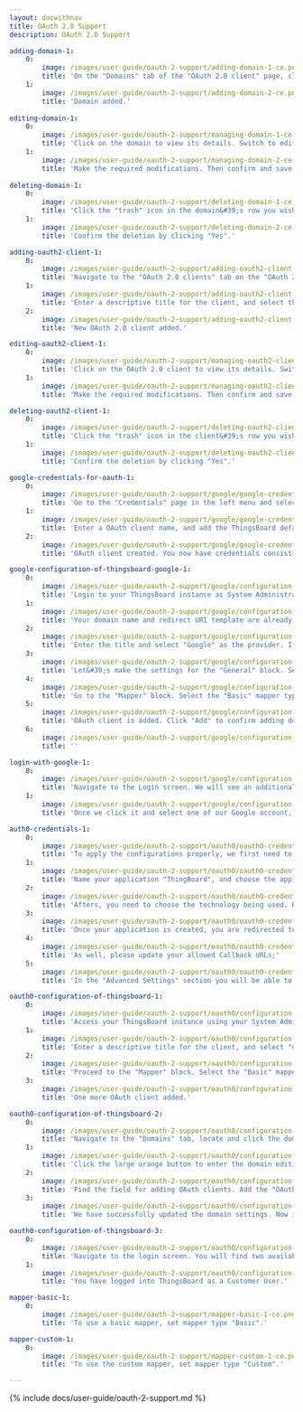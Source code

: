 ```yaml
---
layout: docwithnav
title: OAuth 2.0 Support
description: OAuth 2.0 Support

adding-domain-1:
    0:
        image: /images/user-guide/oauth-2-support/adding-domain-1-ce.png
        title: 'On the "Domains" tab of the "OAuth 2.0 client" page, click the "plus" icon to add a new domain. Provide your domain name and OAuth 2.0 client. Then, click "Add".'
    1:
        image: /images/user-guide/oauth-2-support/adding-domain-2-ce.png
        title: 'Domain added.'
    
editing-domain-1:
    0:
        image: /images/user-guide/oauth-2-support/managing-domain-1-ce.png
        title: 'Click on the domain to view its details. Switch to editing mode by clicking the large orange button;'
    1:
        image: /images/user-guide/oauth-2-support/managing-domain-2-ce.png
        title: 'Make the required modifications. Then confirm and save the changes by clicking the "Apply Changes" button.'
    
deleting-domain-1:
    0:
        image: /images/user-guide/oauth-2-support/deleting-domain-1-ce.png
        title: 'Click the "trash" icon in the domain&#39;s row you wish to remove;'
    1:
        image: /images/user-guide/oauth-2-support/deleting-domain-2-ce.png
        title: 'Confirm the deletion by clicking "Yes".'

adding-oauth2-client-1:
    0:
        image: /images/user-guide/oauth-2-support/adding-oauth2-client-1-ce.png
        title: 'Navigate to the "OAuth 2.0 clients" tab on the "OAuth 2.0" page. Click the "plus" icon to add a new OAuth 2.0 client;'
    1:
        image: /images/user-guide/oauth-2-support/adding-oauth2-client-2-ce.png
        title: 'Enter a descriptive title for the client, and select the authentication provider from the dropdown menu. Provide the Client ID and Client Secret obtained from your authentication provider. Configure advanced settings as necessary. Then, click "Add".'
    2:
        image: /images/user-guide/oauth-2-support/adding-oauth2-client-3-ce.png
        title: 'New OAuth 2.0 client added.'

editing-oauth2-client-1:
    0:
        image: /images/user-guide/oauth-2-support/managing-oauth2-client-1-ce.png
        title: 'Click on the OAuth 2.0 client to view its details. Switch to editing mode by clicking the large orange button;'
    1:
        image: /images/user-guide/oauth-2-support/managing-oauth2-client-2-ce.png
        title: 'Make the required modifications. Then confirm and save the changes by clicking the "Apply changes" button.'

deleting-oauth2-client-1:
    0:
        image: /images/user-guide/oauth-2-support/deleting-oauth2-client-1-ce.png
        title: 'Click the "trash" icon in the client&#39;s row you wish to remove;'
    1:
        image: /images/user-guide/oauth-2-support/deleting-oauth2-client-2-ce.png
        title: 'Confirm the deletion by clicking "Yes".'

google-credentials-for-oauth-1:
    0:
        image: /images/user-guide/oauth-2-support/google/google-credentials-for-oauth/google-credentials-for-oauth-1.png
        title: 'Go to the "Credentials" page in the left menu and select "OAuth client ID" from the "Create credentials" dropdown menu;'
    1:
        image: /images/user-guide/oauth-2-support/google/google-credentials-for-oauth/google-credentials-for-oauth-2.png
        title: 'Enter a OAuth client name, and add the ThingsBoard default redirect URI (if you use ThingsBoard installed locally), which we are going to use in this example, to the "Authorized Redirect URIs" section. Click "Create";'
    2:
        image: /images/user-guide/oauth-2-support/google/google-credentials-for-oauth/google-credentials-for-oauth-3.png
        title: 'OAuth client created. You now have credentials consisting of a Client ID and a Client secret;'

google-configuration-of-thingsboard-google-1:
    0:
        image: /images/user-guide/oauth-2-support/google/configuration-of-thingsboard/google-configuration-of-thingsboard-1-ce.png
        title: 'Login to your ThingsBoard instance as System Administrator. Navigate to the "Domains" tab, and click "plus" icon;'
    1:
        image: /images/user-guide/oauth-2-support/google/configuration-of-thingsboard/google-configuration-of-thingsboard-2-ce.png
        title: 'Your domain name and redirect URI template are already specified here. Now we need to add an OAuth 2.0 client. Click "Create" to begin;'
    2:
        image: /images/user-guide/oauth-2-support/google/configuration-of-thingsboard/google-configuration-of-thingsboard-3-ce.png
        title: 'Enter the title and select "Google" as the provider. If necessary, specify the allowed platforms, or leave all. Now, enter the Client ID and Client secret from the Google API Console. Then, expand the "Advanced settings" menu;'
    3:
        image: /images/user-guide/oauth-2-support/google/configuration-of-thingsboard/google-configuration-of-thingsboard-4-ce.png
        title: 'Let&#39;s make the settings for the "General" block. Select "POST" in the "Client authentication method" field. Then check the "Allow user creation" checkbox. Add to the scope field: "email", "openid", and "profile";'
    4:
        image: /images/user-guide/oauth-2-support/google/configuration-of-thingsboard/google-configuration-of-thingsboard-5-ce.png
        title: 'Go to the "Mapper" block. Select the "Basic" mapper type and "Custom" tenant name strategy. Specify %{email} as "Tenant name pattern" (more details about these properties are described below in the "Basic mapper" part). Click "Add" to confirm adding the OAuth 2 client;'
    5:
        image: /images/user-guide/oauth-2-support/google/configuration-of-thingsboard/google-configuration-of-thingsboard-6-ce.png
        title: 'OAuth client is added. Click "Add" to confirm adding domain.'
    6:
        image: /images/user-guide/oauth-2-support/google/configuration-of-thingsboard/google-configuration-of-thingsboard-7-ce.png
        title: ''

login-with-google-1:
    0:
        image: /images/user-guide/oauth-2-support/google/configuration-of-thingsboard/login-with-google-1-ce.png
        title: 'Navigate to the Login screen. We will see an additional "Login with Google" option;'
    1:
        image: /images/user-guide/oauth-2-support/google/configuration-of-thingsboard/login-with-google-2-ce.png
        title: 'Once we click it and select one of our Google account, we are going to be logged into ThingsBoard with our Google’s email as a Tenant Administrator email;'

auth0-credentials-1:
    0:
        image: /images/user-guide/oauth-2-support/oauth0/oauth0-credentials/oauth0-credentials-1.png
        title: 'To apply the configurations properly, we first need to obtain OAuth 2.0 credentials. Therefore, we first go to the OAuth0 Management Console. Open the "Applications" page, and click "+ Create Application" button;'
    1:
        image: /images/user-guide/oauth-2-support/oauth0/oauth0-credentials/oauth0-credentials-2.png
        title: 'Name your application "ThingBoard", and choose the application type - "Regular Web Applications";'
    2:
        image: /images/user-guide/oauth-2-support/oauth0/oauth0-credentials/oauth0-credentials-3.png
        title: 'Afters, you need to choose the technology being used. Please, choose the "Java Spring Boot" technology;'
    3:
        image: /images/user-guide/oauth-2-support/oauth0/oauth0-credentials/oauth0-credentials-4.png
        title: 'Once your application is created, you are redirected to the application details page. Navigate to the "Settings" tab to find the Client ID and Client Secret;'
    4:
        image: /images/user-guide/oauth-2-support/oauth0/oauth0-credentials/oauth0-credentials-5.png
        title: 'As well, please update your allowed Callback URLs;'
    5:
        image: /images/user-guide/oauth-2-support/oauth0/oauth0-credentials/oauth0-credentials-6.png
        title: 'In the "Advanced Settings" section you will be able to find all the required URLs (endpoints) for OAuth 2.0 configuration. Click "Save Changes" button.'

oauth0-configuration-of-thingsboard-1:
    0:
        image: /images/user-guide/oauth-2-support/oauth0/configuration-of-thingsboard/oauth0-configuration-of-thingsboard-1-ce.png
        title: 'Access your ThingsBoard instance using your System Administrator credentials. Navigate to the "OAuth 2.0 clients" tab, and click "plus" icon to add a new client;'
    1:
        image: /images/user-guide/oauth-2-support/oauth0/configuration-of-thingsboard/oauth0-configuration-of-thingsboard-2-ce.png
        title: 'Enter a descriptive title for the client, and select "Custom" as the provider. Now enter the "Client ID" and "Client secret" obtained from the OAuth0 Management Console. In the "General" block of the "Advanced settings" section, fill in all the necessary URLs, choose "POST" for the client authentication method, and enter "Auth0" as the provider label. Next, check the "Allow user creation" box. Add the following scopes in the scope field: "openid", "email", "profile";'
    2:
        image: /images/user-guide/oauth-2-support/oauth0/configuration-of-thingsboard/oauth0-configuration-of-thingsboard-3-ce.png
        title: 'Proceed to the "Mapper" block. Select the "Basic" mapper type and "Domain" tenant name strategy. Specify %{email} as "Customer name pattern" (more details about these properties are described below in the "Basic mapper" part). Click "Add" to confirm adding the OAuth 2 client;'
    3:
        image: /images/user-guide/oauth-2-support/oauth0/configuration-of-thingsboard/oauth0-configuration-of-thingsboard-4-ce.png
        title: 'One more OAuth client added.'

oauth0-configuration-of-thingsboard-2:
    0:
        image: /images/user-guide/oauth-2-support/oauth0/configuration-of-thingsboard/oauth0-configuration-of-thingsboard-5-ce.png
        title: 'Navigate to the "Domains" tab, locate and click the domain you added previously;'
    1:
        image: /images/user-guide/oauth-2-support/oauth0/configuration-of-thingsboard/oauth0-configuration-of-thingsboard-6-ce.png
        title: 'Click the large orange button to enter the domain editing mode;'
    2:
        image: /images/user-guide/oauth-2-support/oauth0/configuration-of-thingsboard/oauth0-configuration-of-thingsboard-7-ce.png
        title: 'Find the field for adding OAuth clients. Add the "OAuth0" client alongside the existing "OAuth2 authentication with Google" client. Make sure to save the changes to update your domain settings;'
    3:
        image: /images/user-guide/oauth-2-support/oauth0/configuration-of-thingsboard/oauth0-configuration-of-thingsboard-8-ce.png
        title: 'We have successfully updated the domain settings. Now it contains both providers used in our example.'

oauth0-configuration-of-thingsboard-3:
    0:
        image: /images/user-guide/oauth-2-support/oauth0/configuration-of-thingsboard/oauth0-configuration-of-thingsboard-9-ce.png
        title: 'Navigate to the login screen. You will find two available login methods: Google and Auth0. Click on the "Login with Auth0" button. Use your Auth0 credentials to log in as a Customer User. This method allows you to quickly and securely log into the system using your Auth0 credentials;'
    1:
        image: /images/user-guide/oauth-2-support/oauth0/configuration-of-thingsboard/oauth0-configuration-of-thingsboard-10-ce.png
        title: 'You have logged into ThingsBoard as a Customer User.'

mapper-basic-1:
    0:
        image: /images/user-guide/oauth-2-support/mapper-basic-1-ce.png
        title: 'To use a basic mapper, set mapper type "Basic".'

mapper-custom-1:
    0:
        image: /images/user-guide/oauth-2-support/mapper-custom-1-ce.png
        title: 'To use the custom mapper, set mapper type "Custom".'

---
```


{% include docs/user-guide/oauth-2-support.md %}